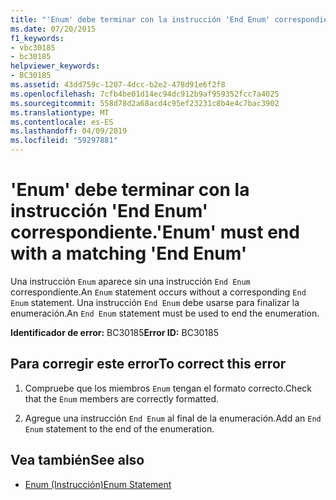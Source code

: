 ```yaml
---
title: "'Enum' debe terminar con la instrucción 'End Enum' correspondiente."
ms.date: 07/20/2015
f1_keywords:
- vbc30185
- bc30185
helpviewer_keywords:
- BC30185
ms.assetid: 43dd759c-1207-4dcc-b2e2-478d91e6f2f8
ms.openlocfilehash: 7cfb4be01d14ec94dc912b9af959352fcc7a4025
ms.sourcegitcommit: 558d78d2a68acd4c95ef23231c8b4e4c7bac3902
ms.translationtype: MT
ms.contentlocale: es-ES
ms.lasthandoff: 04/09/2019
ms.locfileid: "59297881"
---
```

# <a name="enum-must-end-with-a-matching-end-enum"></a><span data-ttu-id="78f7a-102">'Enum' debe terminar con la instrucción 'End Enum' correspondiente.</span><span class="sxs-lookup"><span data-stu-id="78f7a-102">'Enum' must end with a matching 'End Enum'</span></span>
<span data-ttu-id="78f7a-103">Una instrucción `Enum` aparece sin una instrucción `End Enum` correspondiente.</span><span class="sxs-lookup"><span data-stu-id="78f7a-103">An `Enum` statement occurs without a corresponding `End Enum` statement.</span></span> <span data-ttu-id="78f7a-104">Una instrucción `End Enum` debe usarse para finalizar la enumeración.</span><span class="sxs-lookup"><span data-stu-id="78f7a-104">An `End Enum` statement must be used to end the enumeration.</span></span>  
  
 <span data-ttu-id="78f7a-105">**Identificador de error:** BC30185</span><span class="sxs-lookup"><span data-stu-id="78f7a-105">**Error ID:** BC30185</span></span>  
  
## <a name="to-correct-this-error"></a><span data-ttu-id="78f7a-106">Para corregir este error</span><span class="sxs-lookup"><span data-stu-id="78f7a-106">To correct this error</span></span>  
  
1. <span data-ttu-id="78f7a-107">Compruebe que los miembros `Enum` tengan el formato correcto.</span><span class="sxs-lookup"><span data-stu-id="78f7a-107">Check that the `Enum` members are correctly formatted.</span></span>  
  
2. <span data-ttu-id="78f7a-108">Agregue una instrucción `End Enum` al final de la enumeración.</span><span class="sxs-lookup"><span data-stu-id="78f7a-108">Add an `End Enum` statement to the end of the enumeration.</span></span>  
  
## <a name="see-also"></a><span data-ttu-id="78f7a-109">Vea también</span><span class="sxs-lookup"><span data-stu-id="78f7a-109">See also</span></span>

- [<span data-ttu-id="78f7a-110">Enum (Instrucción)</span><span class="sxs-lookup"><span data-stu-id="78f7a-110">Enum Statement</span></span>](../../visual-basic/language-reference/statements/enum-statement.md)
